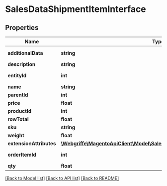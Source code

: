 # SalesDataShipmentItemInterface

## Properties
Name | Type | Description | Notes
------------ | ------------- | ------------- | -------------
**additionalData** | **string** | Additional data. | [optional] 
**description** | **string** | Description. | [optional] 
**entityId** | **int** | Shipment item ID. | [optional] 
**name** | **string** | Name. | [optional] 
**parentId** | **int** | Parent ID. | [optional] 
**price** | **float** | Price. | [optional] 
**productId** | **int** | Product ID. | [optional] 
**rowTotal** | **float** | Row total. | [optional] 
**sku** | **string** | SKU. | [optional] 
**weight** | **float** | Weight. | [optional] 
**extensionAttributes** | [**\Webgriffe\MagentoApiClient\Model\SalesDataShipmentItemExtensionInterface**](SalesDataShipmentItemExtensionInterface.md) |  | [optional] 
**orderItemId** | **int** | Order item ID. | 
**qty** | **float** | Quantity. | 

[[Back to Model list]](../README.md#documentation-for-models) [[Back to API list]](../README.md#documentation-for-api-endpoints) [[Back to README]](../README.md)


